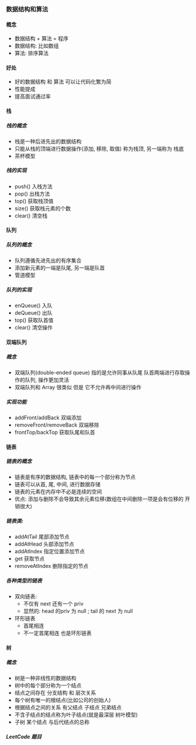 ### 数据结构和算法

#### 概念
- 数据结构 + 算法 = 程序
- 数据结构: 比如数组
- 算法: 排序算法

#### 好处
- 好的数据结构 和 算法 可以让代码化繁为简
- 性能提成
- 提高面试通过率

#### 栈

##### 栈的概念
- 栈是一种后进先出的数据结构
- 只能从栈的顶端进行数据操作(添加, 移除, 取值) 称为栈顶, 另一端称为 栈底
- 茶杯模型
##### 栈的实现
- push() 入栈方法
- pop() 出栈方法
- top() 获取栈顶值
- size() 获取栈元素的个数
- clear() 清空栈

#### 队列
##### 队列的概念
- 队列遵循先进先出的有序集合
- 添加新元素的一端是队尾, 另一端是队首
- 管道模型


##### 队列的实现
- enQueue() 入队
- deQueue() 出队
- top() 获取队首值
- clear() 清空操作

#### 双端队列
##### 概念
- 双端队列(double-ended queue) 指的是允许同事从队尾 队首两端进行存取操作的队列, 操作更加灵活
- 双端队列和 Array 很类似 但是 它不允许再中间进行操作

##### 实现功能
- addFront/addBack 双端添加
- removeFront/removeBack 双端移除
- frontTop/backTop 获取队尾和队首

#### 链表
##### 链表的概念

- 链表是有序的数据结构, 链表中的每一个部分称为节点
- 链表可以从首, 尾, 中间, 进行数据存储
- 链表的元素在内存中不必是连续的空间
- 优点: 添加与删除不会导致其余元素位移(数组在中间删除一项是会有位移的 开销很大)

##### 链表类:
- addAtTail 尾部添加节点
- addAtHead 头部添加节点
- addAtIndex 指定位置添加节点
- get 获取节点
- removeAtIndex 删除指定的节点

##### 各种类型的链表
- 双向链表: 
    - 不仅有 next 还有一个 priv
    - 显然的: head 的priv 为 null  ; tail 的 next 为 null
- 环形链表
    - 首尾相连
    - 不一定首尾相连 也是环形链表


#### 树
##### 概念
- 树是一种非线性的数据结构
- 树中的每个部分称为一个结点
- 结点之间存在 分支结构 和 层次关系
- 每个树有唯一的根结点(比如公司的创始人)
- 根据结点之间的关系 有父结点 子结点 兄弟结点
- 不含子结点的结点称为叶子结点(就是最深层 树叶模型)
- 子树  某个结点 与后代结点的总称







##### LeetCode 题目


